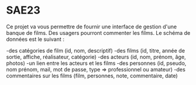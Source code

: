 # SAE23

Ce projet va vous permettre de fournir une interface de gestion d'une banque de films. Des usagers pourront commenter les films. Le schéma de données est le suivant :

-des catégories de film (id, nom, descriptif)
-des films (id, titre, année de sortie, affiche, réalisateur, catégorie)
-des acteurs (id, nom, prénom, âge, photos)
-un lien entre les acteurs et les films
-des personnes (id, pseudo, nom prénom, mail, mot de passe, type => professionnel ou amateur)
-des commentaires sur les films (film, personnes, note,  commentaire, date)
